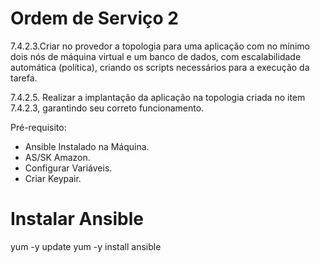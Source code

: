# Ordem de Serviço 2 #
7.4.2.3.Criar no provedor a topologia para uma aplicação com no mínimo dois nós de máquina virtual e um banco de dados, com escalabilidade automática (política), criando os scripts necessários para a execução da tarefa.

7.4.2.5. Realizar a implantação da aplicação na topologia criada no item 7.4.2.3, garantindo seu correto funcionamento.

Pré-requisito: 
- Ansible Instalado na Máquina.
- AS/SK Amazon.
- Configurar Variáveis.
- Criar Keypair.

# Instalar Ansible #

yum -y update
yum -y install ansible
 

